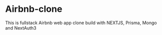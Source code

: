 # Airbnb-clone
This is fullstack Airbnb web app clone build with NEXTJS, Prisma, Mongo and NextAuth3
